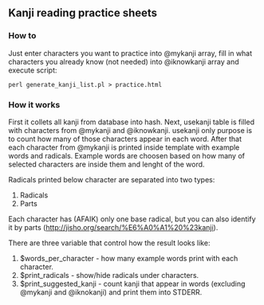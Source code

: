 ## Kanji reading practice sheets

### How to

Just enter characters you want to practice into @mykanji array, fill in what characters you already know (not needed) into @iknowkanji array and execute script:

```
perl generate_kanji_list.pl > practice.html
```

### How it works

First it collets all kanji from database into hash. Next, usekanji table is filled with characters from @mykanji and @iknowkanji. usekanji only purpose is to count how many of those characters appear in each word. After that each character from @mykanji is printed inside template with example words and radicals. Example words are choosen based on how many of selected characters are inside them and lenght of the word. 

Radicals printed below character are separated into two types:

1. Radicals
2. Parts

Each character has (AFAIK) only one base radical, but you can also identify it by parts (http://jisho.org/search/%E6%A0%A1%20%23kanji).

There are three variable that control how the result looks like:

1. $words_per_character - how many example words print with each character.
2. $print_radicals - show/hide radicals under characters.
3. $print_suggested_kanji - count kanji that appear in words (excluding @mykanji and @iknokanji) and print them into STDERR.
